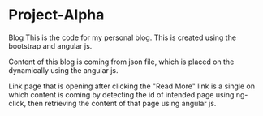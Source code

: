 # Project-Alpha
Blog
This is the code for my personal blog. This is created using the bootstrap and angular js.

Content of this blog is coming from json file, which is placed on the dynamically using the angular js.

Link page that is opening after clicking the "Read More" link is a single on which content is coming by
detecting the id of intended page using ng-click, then retrieving the content of that page using angular js.
